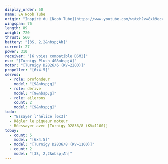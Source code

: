 ```yaml
---
display_order: 50
name: EA Noob Tube
origin: "Inspiré du [Noob Tube](https://www.youtube.com/watch?v=8xk9ecvgkU0) de Experimental Airlines mais avec une aile plus large."
wingspan: 76
length: 89
weight: 720
thrust: 560
battery: "[3S, 2,2&nbsp;Ah]"
current: 27
power: 310
receiver: "[6 voies compatible DSM2]"
esc: "[Turnigy Plush 40&nbsp;A]"
motor: "[Turnigy D2826/6 (KV=2200)]"
propeller: "[6x4.5]"
servos:
  - role: profondeur
    model: "[9&nbsp;g]"
  - role: dérive
    model: "[9&nbsp;g]"
  - role: ailerons
    count: 2
    model: "[9&nbsp;g]"
todo:
  - "Essayer l'hélice [6x3]"
  - Régler le piqueur moteur
  - Réessayer avec [Turnigy D2836/8 (KV=1100)]
tobuy:
  - count: 5
    model: "[6x4.5]"
  - model: "[Turnigy D2836/8 (KV=1100)]"
  - count: 2
    model: "[3S, 2,2&nbsp;Ah]"
---
```

